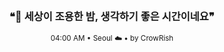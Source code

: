 <div align="center">

<br>

<h3>❝🌙 세상이 조용한 밤, 생각하기 좋은 시간이네요❞</h3>

<sub>04:00 AM • Seoul ☁️ • by CrowRish</sub>

<br>

</div>